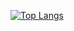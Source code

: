 [![Top Langs](https://github-readme-stats.vercel.app/api/top-langs/?username=oguh43&layout=compact)]()
